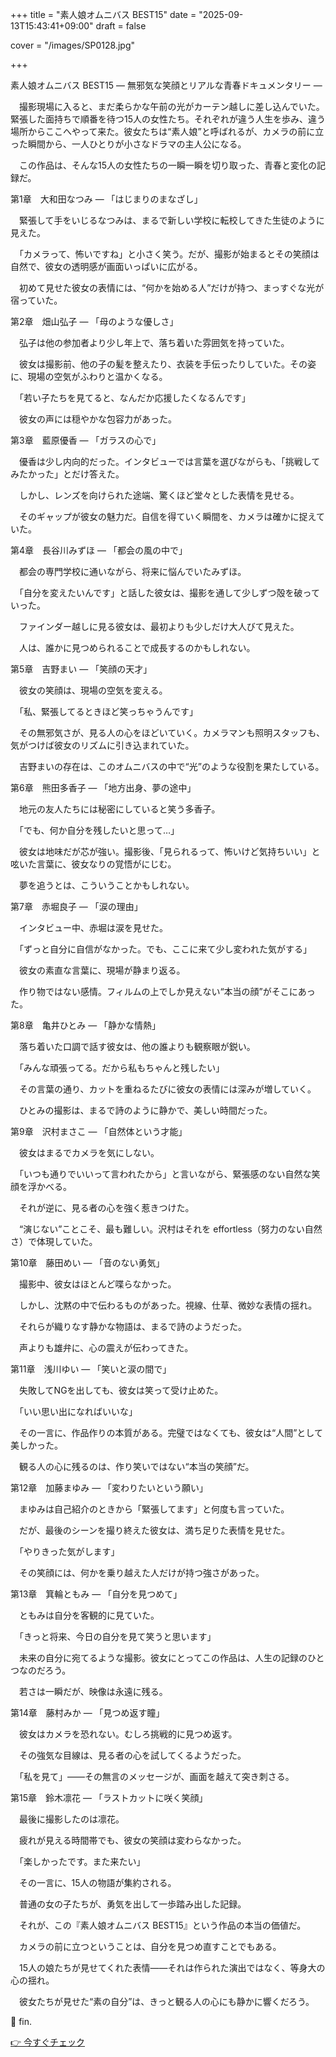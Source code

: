 +++
title = "素人娘オムニバス BEST15"
date = "2025-09-13T15:43:41+09:00"
draft = false

cover = "/images/SP0128.jpg"

+++



素人娘オムニバス BEST15 ― 無邪気な笑顔とリアルな青春ドキュメンタリー ―



　撮影現場に入ると、まだ柔らかな午前の光がカーテン越しに差し込んでいた。緊張した面持ちで順番を待つ15人の女性たち。それぞれが違う人生を歩み、違う場所からここへやって来た。彼女たちは“素人娘”と呼ばれるが、カメラの前に立った瞬間から、一人ひとりが小さなドラマの主人公になる。

　この作品は、そんな15人の女性たちの一瞬一瞬を切り取った、青春と変化の記録だ。



第1章　大和田なつみ ― 「はじまりのまなざし」



　緊張して手をいじるなつみは、まるで新しい学校に転校してきた生徒のように見えた。

　「カメラって、怖いですね」と小さく笑う。だが、撮影が始まるとその笑顔は自然で、彼女の透明感が画面いっぱいに広がる。

　初めて見せた彼女の表情には、“何かを始める人”だけが持つ、まっすぐな光が宿っていた。



第2章　畑山弘子 ― 「母のような優しさ」



　弘子は他の参加者より少し年上で、落ち着いた雰囲気を持っていた。

　彼女は撮影前、他の子の髪を整えたり、衣装を手伝ったりしていた。その姿に、現場の空気がふわりと温かくなる。

　「若い子たちを見てると、なんだか応援したくなるんです」

　彼女の声には穏やかな包容力があった。



第3章　藍原優香 ― 「ガラスの心で」



　優香は少し内向的だった。インタビューでは言葉を選びながらも、「挑戦してみたかった」とだけ答えた。

　しかし、レンズを向けられた途端、驚くほど堂々とした表情を見せる。

　そのギャップが彼女の魅力だ。自信を得ていく瞬間を、カメラは確かに捉えていた。



第4章　長谷川みずほ ― 「都会の風の中で」



　都会の専門学校に通いながら、将来に悩んでいたみずほ。

　「自分を変えたいんです」と話した彼女は、撮影を通して少しずつ殻を破っていった。

　ファインダー越しに見る彼女は、最初よりも少しだけ大人びて見えた。

　人は、誰かに見つめられることで成長するのかもしれない。



第5章　吉野まい ― 「笑顔の天才」



　彼女の笑顔は、現場の空気を変える。

　「私、緊張してるときほど笑っちゃうんです」

　その無邪気さが、見る人の心をほどいていく。カメラマンも照明スタッフも、気がつけば彼女のリズムに引き込まれていた。

　吉野まいの存在は、このオムニバスの中で“光”のような役割を果たしている。



第6章　熊田多香子 ― 「地方出身、夢の途中」



　地元の友人たちには秘密にしていると笑う多香子。

　「でも、何か自分を残したいと思って…」

　彼女は地味だが芯が強い。撮影後、「見られるって、怖いけど気持ちいい」と呟いた言葉に、彼女なりの覚悟がにじむ。

　夢を追うとは、こういうことかもしれない。



第7章　赤堀良子 ― 「涙の理由」



　インタビュー中、赤堀は涙を見せた。

　「ずっと自分に自信がなかった。でも、ここに来て少し変われた気がする」

　彼女の素直な言葉に、現場が静まり返る。

　作り物ではない感情。フィルムの上でしか見えない“本当の顔”がそこにあった。



第8章　亀井ひとみ ― 「静かな情熱」



　落ち着いた口調で話す彼女は、他の誰よりも観察眼が鋭い。

　「みんな頑張ってる。だから私もちゃんと残したい」

　その言葉の通り、カットを重ねるたびに彼女の表情には深みが増していく。

　ひとみの撮影は、まるで詩のように静かで、美しい時間だった。



第9章　沢村まさこ ― 「自然体という才能」



　彼女はまるでカメラを気にしない。

　「いつも通りでいいって言われたから」と言いながら、緊張感のない自然な笑顔を浮かべる。

　それが逆に、見る者の心を強く惹きつけた。

　“演じない”ことこそ、最も難しい。沢村はそれを effortless（努力のない自然さ）で体現していた。



第10章　藤田めい ― 「音のない勇気」



　撮影中、彼女はほとんど喋らなかった。

　しかし、沈黙の中で伝わるものがあった。視線、仕草、微妙な表情の揺れ。

　それらが織りなす静かな物語は、まるで詩のようだった。

　声よりも雄弁に、心の震えが伝わってきた。



第11章　浅川ゆい ― 「笑いと涙の間で」



　失敗してNGを出しても、彼女は笑って受け止めた。

　「いい思い出になればいいな」

　その一言に、作品作りの本質がある。完璧ではなくても、彼女は“人間”として美しかった。

　観る人の心に残るのは、作り笑いではない“本当の笑顔”だ。



第12章　加藤まゆみ ― 「変わりたいという願い」



　まゆみは自己紹介のときから「緊張してます」と何度も言っていた。

　だが、最後のシーンを撮り終えた彼女は、満ち足りた表情を見せた。

　「やりきった気がします」

　その笑顔には、何かを乗り越えた人だけが持つ強さがあった。



第13章　箕輪ともみ ― 「自分を見つめて」



　ともみは自分を客観的に見ていた。

　「きっと将来、今日の自分を見て笑うと思います」

　未来の自分に宛てるような撮影。彼女にとってこの作品は、人生の記録のひとつなのだろう。

　若さは一瞬だが、映像は永遠に残る。



第14章　藤村みか ― 「見つめ返す瞳」



　彼女はカメラを恐れない。むしろ挑戦的に見つめ返す。

　その強気な目線は、見る者の心を試してくるようだった。

　「私を見て」――その無言のメッセージが、画面を越えて突き刺さる。



第15章　鈴木凛花 ― 「ラストカットに咲く笑顔」



　最後に撮影したのは凛花。

　疲れが見える時間帯でも、彼女の笑顔は変わらなかった。

　「楽しかったです。また来たい」

　その一言に、15人の物語が集約される。

　普通の女の子たちが、勇気を出して一歩踏み出した記録。

　それが、この『素人娘オムニバス BEST15』という作品の本当の価値だ。



　カメラの前に立つということは、自分を見つめ直すことでもある。

　15人の娘たちが見せてくれた表情――それは作られた演出ではなく、等身大の心の揺れ。

　彼女たちが見せた“素の自分”は、きっと観る人の心にも静かに響くだろう。



💖 fin.



[👉 今すぐチェック](https://clear-tv.com/Direct/9290999-290-82844/moviepages/122920_004/index.html)

